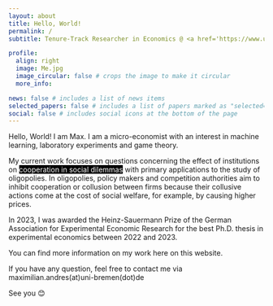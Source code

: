 ```yaml
---
layout: about
title: Hello, World!
permalink: /
subtitle: Tenure-Track Researcher in Economics @ <a href='https://www.uni-bremen.de/en/'>Universität Bremen</a>

profile:
  align: right
  image: Me.jpg
  image_circular: false # crops the image to make it circular
  more_info: 

news: false # includes a list of news items
selected_papers: false # includes a list of papers marked as "selected={true}"
social: false # includes social icons at the bottom of the page
---
```


Hello, World! I am Max. I am a micro-economist with an interest in machine learning, laboratory experiments and game theory.

My current work focuses on questions concerning the effect of institutions on <span style="background-color:black; color:white;">cooperation in social dilemmas</span> with primary applications to the study of oligopolies. 
In oligopolies, policy makers and competition authorities aim to inhibit cooperation or collusion between firms because their collusive actions come at the cost of social welfare, for example, by causing higher prices. 

In 2023, I was awarded the Heinz-Sauermann Prize of the German Association for Experimental Economic Research for the best Ph.D. thesis in experimental economics between 2022 and 2023.

You can find more information on my work here on this website.

If you have any question, feel free to contact me via maximilian.andres(at)uni-bremen(dot)de

See you 😊
